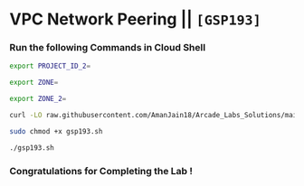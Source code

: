 # VPC Network Peering || `[GSP193]`

### Run the following Commands in Cloud Shell

```bash
export PROJECT_ID_2=
```

```bash
export ZONE=
```

```bash
export ZONE_2=
```

```bash
curl -LO raw.githubusercontent.com/AmanJain18/Arcade_Labs_Solutions/main/VPC%20Network%20Peering/gsp193.sh

sudo chmod +x gsp193.sh

./gsp193.sh
```

### Congratulations for Completing the Lab !
